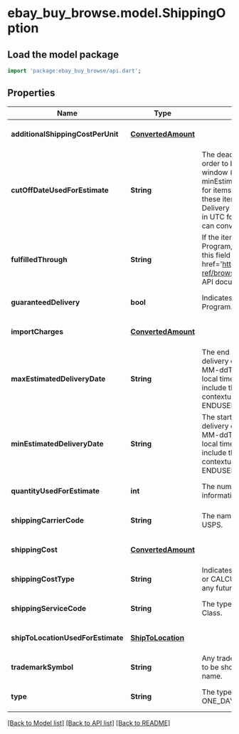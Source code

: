 # ebay_buy_browse.model.ShippingOption

## Load the model package
```dart
import 'package:ebay_buy_browse/api.dart';
```

## Properties
Name | Type | Description | Notes
------------ | ------------- | ------------- | -------------
**additionalShippingCostPerUnit** | [**ConvertedAmount**](ConvertedAmount.md) |  | [optional] [default to null]
**cutOffDateUsedForEstimate** | **String** | The deadline date that the item must be purchased by in order to be received by the buyer within the delivery window ( maxEstimatedDeliveryDate and minEstimatedDeliveryDate fields). This field is returned only for items that are eligible for &#39;Same Day Handling&#39;. For these items, the value of this field is what is displayed in the Delivery line on the View Item page. This value is returned in UTC format (yyyy-MM-ddThh:mm:ss.sssZ), which you can convert into the local time of the buyer. | [optional] [default to null]
**fulfilledThrough** | **String** | If the item is being shipped by eBay&#39;s Global Shipping Program, this field returns GLOBAL_SHIPPING. Otherwise this field is null. For implementation help, refer to &lt;a href&#x3D;&#39;https://developer.ebay.com/devzone/rest/api-ref/browse/types/FulfilledThroughEnum.html&#39;&gt;eBay API documentation&lt;/a&gt; | [optional] [default to null]
**guaranteedDelivery** | **bool** | Indicates if the item qualifies for eBay&#39;s Global Shipping Program. | [optional] [default to null]
**importCharges** | [**ConvertedAmount**](ConvertedAmount.md) |  | [optional] [default to null]
**maxEstimatedDeliveryDate** | **String** | The end date of the delivery window (latest projected delivery date). This value is returned in UTC format (yyyy-MM-ddThh:mm:ss.sssZ), which you can convert into the local time of the buyer. Note: For the best accuracy, always include the location of where the item is be shipped in the contextualLocation values of the X-EBAY-C-ENDUSERCTX request header. | [optional] [default to null]
**minEstimatedDeliveryDate** | **String** | The start date of the delivery window (earliest projected delivery date). This value is returned in UTC format (yyyy-MM-ddThh:mm:ss.sssZ), which you can convert into the local time of the buyer. Note: For the best accuracy, always include the location of where the item is be shipped in the contextualLocation values of the X-EBAY-C-ENDUSERCTX request header. | [optional] [default to null]
**quantityUsedForEstimate** | **int** | The number of items used when calculating the estimation information. | [optional] [default to null]
**shippingCarrierCode** | **String** | The name of the shipping provider, such as FedEx, or USPS. | [optional] [default to null]
**shippingCost** | [**ConvertedAmount**](ConvertedAmount.md) |  | [optional] [default to null]
**shippingCostType** | **String** | Indicates the class of the shipping cost. Valid Values: FIXED or CALCULATED Code so that your app gracefully handles any future changes to this list. | [optional] [default to null]
**shippingServiceCode** | **String** | The type of shipping service. For example, USPS First Class. | [optional] [default to null]
**shipToLocationUsedForEstimate** | [**ShipToLocation**](ShipToLocation.md) |  | [optional] [default to null]
**trademarkSymbol** | **String** | Any trademark symbol, such as &amp;trade; or &amp;reg;, that needs to be shown in superscript next to the shipping service name. | [optional] [default to null]
**type** | **String** | The type of a shipping option, such as EXPEDITED, ONE_DAY, STANDARD, ECONOMY, PICKUP, etc. | [optional] [default to null]

[[Back to Model list]](../README.md#documentation-for-models) [[Back to API list]](../README.md#documentation-for-api-endpoints) [[Back to README]](../README.md)


